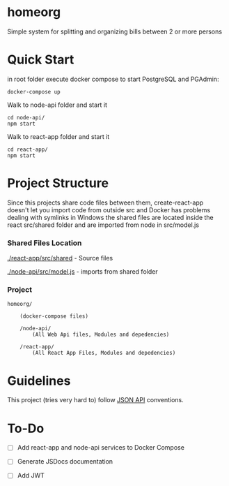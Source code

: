 # homeorg
Simple system for splitting and organizing bills between 2 or more persons

# Quick Start

in root folder execute docker compose to start PostgreSQL and PGAdmin:

`docker-compose up`

Walk to node-api folder and start it
```
cd node-api/
npm start
```

Walk to react-app folder and start it
```
cd react-app/
npm start
```
# Project Structure
Since this projects share code files between them, create-react-app doesn't let you import code from outside src and Docker has problems dealing with symlinks in Windows the shared files are located inside the react src/shared folder and are imported from node in src/model.js

### Shared Files Location

[./react-app/src/shared](https://github.com/Lukasmolin/homeorg/tree/master/react-app/src/shared) - Source files

[./node-api/src/model.js](https://github.com/Lukasmolin/homeorg/blob/master/node-api/src/model.js) - imports from shared folder

### Project

    homeorg/

        (docker-compose files)

        /node-api/    
            (All Web Api files, Modules and depedencies)

        /react-app/    
            (All React App Files, Modules and depedencies)
        

# Guidelines
This project (tries very hard to) follow [JSON API](https://jsonapi.org/) conventions.

# To-Do
- [ ] Add react-app and node-api services to Docker Compose
- [ ] Generate JSDocs documentation
- [ ] Add JWT


